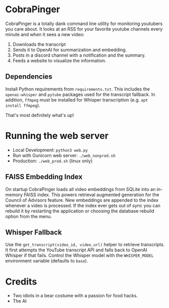 # CobraPinger

CobraPinger is a totally dank command line utility for monitoring youtubers you care about. It looks at an RSS for your favorite youtube channels every minute and when it sees a new video:

1) Downloads the transcript
2) Sends it to OpenAI for summarization and embedding.
3) Posts in a discord channel with a notification and the summary.
4) Feeds a website to visualize the information.

## Dependencies

Install Python requirements from `requirements.txt`. This includes the
`openai-whisper` and `pytube` packages used for the transcript fallback.
In addition, `ffmpeg` must be installed for Whisper transcription
(e.g. `apt install ffmpeg`).

That's most definitely what's up!

# Running the web server

- Local Development: `python3 web.py`
- Run with Gunicorn web server: `./web_nonprod.sh`
- Production: `./web_prod.sh` (linux only)

## FAISS Embedding Index

On startup CobraPinger loads all video embeddings from SQLite into an in-memory
FAISS index. This powers retrieval augmented generation for the Council of
Advisors feature. New embeddings are appended to the index whenever a video is
processed. If the index ever gets out of sync you can rebuild it by restarting
the application or choosing the database rebuild option from the menu.

## Whisper Fallback

Use the `get_transcript(video_id, video_url)` helper to retrieve transcripts.
It first attempts the YouTube transcript API and falls back to OpenAI Whisper if
that fails. Control the Whisper model with the `WHISPER_MODEL` environment
variable (defaults to `base`).

# Credits

* Two idiots in a bear costume with a passion for food hacks.
* The AI
